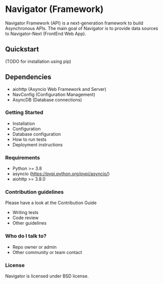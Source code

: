 # Navigator (Framework)

Navigator Framework (API) is a next-generation framework to build Asynchronous APIs.
The main goal of Navigator is to provide data sources to Navigator-Next (FrontEnd Web App).

## Quickstart ##

(TODO for installation using pip)

## Dependencies ##

 * aiohttp (Asyncio Web Framework and Server)
 * NavConfig (Configuration Management)
 * AsyncDB (Database connections)

### Getting Started ###

* Installation
* Configuration
* Database configuration
* How to run tests
* Deployment instructions

### Requirements ###

* Python >= 3.8
* asyncio (https://pypi.python.org/pypi/asyncio/)
* aiohttp >= 3.8.0

### Contribution guidelines ###

Please have a look at the Contribution Guide

* Writing tests
* Code review
* Other guidelines

### Who do I talk to? ###

* Repo owner or admin
* Other community or team contact

### License ###

Navigator is licensed under BSD license.
